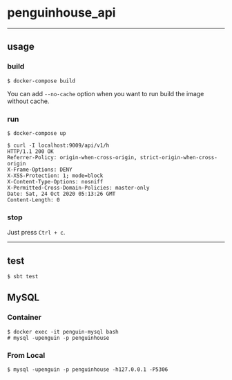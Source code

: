 # penguinhouse_api

---

## usage

### build
```console
$ docker-compose build
```
You can add `--no-cache` option when you want to run build the image without cache.

### run
```console
$ docker-compose up
```

```consle
$ curl -I localhost:9009/api/v1/h
HTTP/1.1 200 OK
Referrer-Policy: origin-when-cross-origin, strict-origin-when-cross-origin
X-Frame-Options: DENY
X-XSS-Protection: 1; mode=block
X-Content-Type-Options: nosniff
X-Permitted-Cross-Domain-Policies: master-only
Date: Sat, 24 Oct 2020 05:13:26 GMT
Content-Length: 0
```

### stop
Just press `Ctrl + c`.

---

## test
```console
$ sbt test
```

## MySQL

### Container

```console
$ docker exec -it penguin-mysql bash
# mysql -upenguin -p penguinhouse
```

### From Local

```console
$ mysql -upenguin -p penguinhouse -h127.0.0.1 -P5306
```

